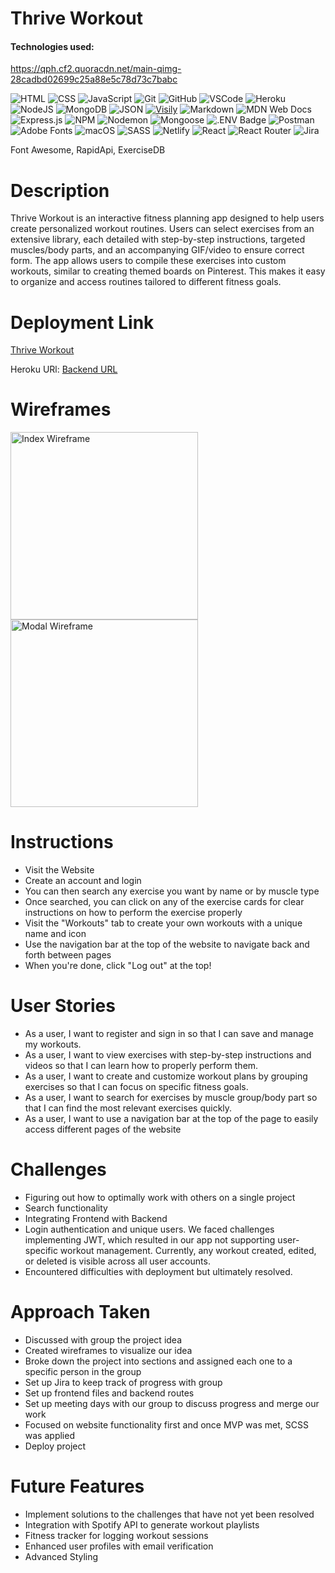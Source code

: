 # Thrive Workout

#### Technologies used:
https://qph.cf2.quoracdn.net/main-qimg-28cadbd02699c25a88e5c78d73c7babc

![HTML](https://img.shields.io/badge/HTML5-E34F26?style=for-the-badge&logo=html5&logoColor=white)
![CSS](https://img.shields.io/badge/CSS-239120?&style=for-the-badge&logo=css3&logoColor=white)
![JavaScript](https://img.shields.io/badge/JavaScript-323330?style=for-the-badge&logo=javascript&logoColor=F7DF1E)
![Git](https://img.shields.io/badge/git-%23F05033.svg?style=for-the-badge&logo=git&logoColor=white)
![GitHub](https://img.shields.io/badge/GitHub-100000?style=for-the-badge&logo=github&logoColor=white)
![VSCode](https://img.shields.io/badge/VSCode-0078D4?style=for-the-badge&logo=visual%20studio%20code&logoColor=white)
![Heroku](https://img.shields.io/badge/heroku-%23430098.svg?style=for-the-badge&logo=heroku&logoColor=white)
![NodeJS](https://img.shields.io/badge/node.js-6DA55F?style=for-the-badge&logo=node.js&logoColor=white)
![MongoDB](https://img.shields.io/badge/MongoDB-%234ea94b.svg?style=for-the-badge&logo=mongodb&logoColor=white)
![JSON](https://img.shields.io/badge/json-5E5C5C?style=for-the-badge&logo=json&logoColor=white)
[![Visily](https://img.shields.io/badge/Visily-02066F?style=for-the-badge&logoColor=white)](https://www.visily.ai)
![Markdown](https://img.shields.io/badge/markdown-%23000000.svg?style=for-the-badge&logo=markdown&logoColor=white)
![MDN Web Docs](https://img.shields.io/badge/MDN_Web_Docs-black?style=for-the-badge&logo=mdnwebdocs&logoColor=white)
![Express.js](https://img.shields.io/badge/express.js-%23404d59.svg?style=for-the-badge&logo=express&logoColor=%2361DAFB)
![NPM](https://img.shields.io/badge/NPM-%23CB3837.svg?style=for-the-badge&logo=npm&logoColor=white)
![Nodemon](https://img.shields.io/badge/NODEMON-%23323330.svg?style=for-the-badge&logo=nodemon&logoColor=%BBDEAD)
![Mongoose](https://img.shields.io/badge/Mongoose-F04D35?logo=mongoosedotws&logoColor=fff&style=for-the-badge)
![.ENV Badge](https://img.shields.io/badge/.ENV-ECD53F?logo=dotenv&logoColor=000&style=for-the-badge)
![Postman](https://img.shields.io/badge/Postman-FF6C37?style=for-the-badge&logo=postman&logoColor=white)
![Adobe Fonts](https://img.shields.io/badge/Adobe%20Fonts-000B1D.svg?style=for-the-badge&logo=Adobe%20Fonts&logoColor=white)
![macOS](https://img.shields.io/badge/mac%20os-000000?style=for-the-badge&logo=macos&logoColor=F0F0F0)
![SASS](https://img.shields.io/badge/SASS-hotpink.svg?style=for-the-badge&logo=SASS&logoColor=white)
![Netlify](https://img.shields.io/badge/Netlify-00C7B7?style=for-the-badge&logo=netlify&logoColor=white)
![React](https://img.shields.io/badge/react-%2320232a.svg?style=for-the-badge&logo=react&logoColor=%2361DAFB)
![React Router](https://img.shields.io/badge/React_Router-CA4245?style=for-the-badge&logo=react-router&logoColor=white)
![Jira](https://img.shields.io/badge/jira-%230A0FFF.svg?style=for-the-badge&logo=jira&logoColor=white)

 Font Awesome, RapidApi, ExerciseDB

#

# Description
Thrive Workout is an interactive fitness planning app designed to help users create personalized workout routines. Users can select exercises from an extensive library, each detailed with step-by-step instructions, targeted muscles/body parts, and an accompanying GIF/video to ensure correct form. The app allows users to compile these exercises into custom workouts, similar to creating themed boards on Pinterest. This makes it easy to organize and access routines tailored to different fitness goals.

#

# Deployment Link
<a href="https://thrive-workout.netlify.app"> Thrive Workout</a>

Heroku URl:
<a href="https://thrive-workout-bd58f369d22a.herokuapp.com">Backend URL</a>


#

# Wireframes
<img src="/public/index-wireframe.jpeg" alt="Index Wireframe" height="300">
<img src="/public/modal-wireframe.jpeg" alt="Modal Wireframe" height="300">

#

# Instructions

  - Visit the Website
  - Create an account and login
  - You can then search any exercise you want by name or by muscle type
  - Once searched, you can click on any of the exercise cards for clear instructions on how to perform the exercise properly
  - Visit the "Workouts" tab to create your own workouts with a unique name and icon
  - Use the navigation bar at the top of the website to navigate back and forth between pages
  - When you're done, click "Log out" at the top!

#

# User Stories

<ul>
  <li> As a user, I want to register and sign in so that I can save and manage my workouts. </li>
  <li>As a user, I want to view exercises with step-by-step instructions and videos so that I can learn how to properly perform them.</li>
  <li>As a user, I want to create and customize workout plans by grouping exercises so that I can focus on specific fitness goals.</li>
  <li>As a user, I want to search for exercises by muscle group/body part so that I can find the most relevant exercises quickly.</li>
  <li>As a user, I want to use a navigation bar at the top of the page to easily access different pages of the website</li>
</ul>

#

# Challenges
<ul>
  <li>Figuring out how to optimally work with others on a single project</li>
  <li>Search functionality</li>
  <li>Integrating Frontend with Backend</li>
  <li>Login authentication and unique users. We faced challenges implementing JWT, which resulted in our app not supporting user-specific workout management. Currently, any workout created, edited, or deleted is visible across all user accounts.</li>
  <li>Encountered difficulties with deployment but ultimately resolved. </li>
</ul>

#

# Approach Taken

  - Discussed with group the project idea
  - Created wireframes to visualize our idea
  - Broke down the project into sections and assigned each one to a specific person in the group
  - Set up Jira to keep track of progress with group
  - Set up frontend files and backend routes
  - Set up meeting days with our group to discuss progress and merge our work
  - Focused on website functionality first and once MVP was met, SCSS was applied
  - Deploy project

  #

# Future Features
  - Implement solutions to the challenges that have not yet been resolved
  - Integration with Spotify API to generate workout playlists
  - Fitness tracker for logging workout sessions
  - Enhanced user profiles with email verification
  - Advanced Styling
